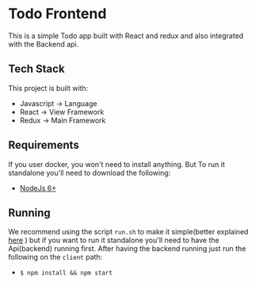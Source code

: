 # Todo Frontend

This is a simple Todo app built with React and redux and also integrated with the Backend api.

## Tech Stack

This project is built with:

- Javascript -> Language
- React -> View Framework
- Redux -> Main Framework

## Requirements

If you user docker, you won't need to install anything. But To run it standalone you'll need to download the following:

- [NodeJs 6+](https://nodejs.org/en/download/)

## Running

We recommend using the script `run.sh` to make it simple(better explained [here](../README.md) ) but if you want to run it standalone you'll need to have the Api(backend) running first. After having the backend running just run the following on the `client` path:

- `$ npm install && npm start`


